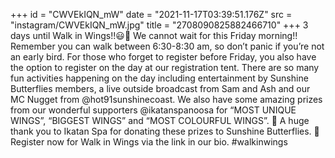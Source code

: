 +++
id = "CWVEkIQN_mW"
date = "2021-11-17T03:39:51.176Z"
src = "instagram/CWVEkIQN_mW.jpg"
title = "2708090825882466710"
+++
3 days until Walk in Wings!!😃👏 We cannot wait for this Friday morning!! Remember you can walk between 6:30-8:30 am, so don’t panic if you’re not an early bird. For those who forget to register before Friday, you also have the option to register on the day at our registration tent. There are so many fun activities happening on the day including entertainment by Sunshine Butterflies members, a live outside broadcast from Sam and Ash and our MC Nugget from @hot91sunshinecoast. We also have some amazing prizes from our wonderful supporters @ikatanspanoosa for “MOST UNIQUE WINGS”, “BIGGEST WINGS” and “MOST COLOURFUL WINGS”. 🦋 A huge thank you to Ikatan Spa for donating these prizes to Sunshine Butterflies. 💜 Register now for Walk in Wings via the link in our bio. #walkinwings